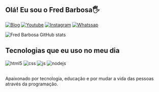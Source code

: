 ## Olá! Eu sou o Fred Barbosa🖐️

[![Blog](https://img.shields.io/website?label=SujeitoProgramador.com&style=for-the-badge&url=https://sujeitoprogramador.com/)](https://abrir.link/4ukV2)
[![Youtube](https://img.shields.io/badge/YouTube-FF0000?style=for-the-badge&logo=youtube&logoColor=white)](https://bit.ly/3RKeqUE)
[![Instagram](https://img.shields.io/badge/Instagram-E4405F?style=for-the-badge&logo=instagram&logoColor=white)](https://bit.ly/3jFOKvD)
[![Whatssap](https://img.shields.io/badge/WhatsApp-25D366?style=for-the-badge&logo=whatsapp&logoColor=white)](https://api.whatsapp.com/send?phone=5521999949310&text=Ola%20fred%20barbosa)

![Fred Barbosa GitHub stats](https://github-readme-stats.vercel.app/api?username=fredbarbosadev&show_icons=true&theme=dracula&count_private=true)

## Tecnologias que eu uso no meu dia

<div style="display: inline_block">
  <img align="center" alt="html5" src="https://img.shields.io/badge/HTML5-E34F26?style=for-the-badge&logo=html5&logoColor=white" />
  <img align="center" alt="css" src="https://img.shields.io/badge/CSS3-1572B6?style=for-the-badge&logo=css3&logoColor=white" />
  <img align="center" alt="js" src="https://img.shields.io/badge/JavaScript-F7DF1E?style=for-the-badge&logo=javascript&logoColor=black" />
  <img align="center" alt="nodejs" src="https://img.shields.io/badge/Node.js-43853D?style=for-the-badge&logo=node.js&logoColor=white" />
</div><br/>

Apaixonado por tecnologia, educação e por mudar a vida das pessoas através da programação.


